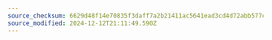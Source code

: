 ```yaml
---
source_checksum: 6629d48f14e70835f3daff7a2b21411ac5641ead3cd4d72abb577c4843de7003
source_modified: 2024-12-12T21:11:49.590Z
---
```


